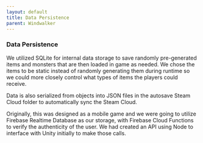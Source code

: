 ```yaml
---
layout: default
title: Data Persistence
parent: Windwalker
---
```

### Data Persistence

We utilized SQLite for internal data storage to save randomly pre-generated items and monsters that are then loaded in game as needed. We chose the items to be static instead of randomly generating them during runtime so we could more closely control what types of items the players could receive.

Data is also serialized from objects into JSON files in the autosave Steam Cloud folder to automatically sync the Steam Cloud.

Originally, this was designed as a mobile game and we were going to utilize Firebase Realtime Database as our storage, with Firebase Cloud Functions to verify the authenticity of the user. We had created an API using Node to interface with Unity initially to make those calls.